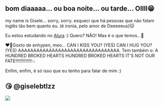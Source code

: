 ## bom diaaaaa... ou boa noite... ou tarde... OIIII😁
 
my name is Gisele... sorry, sorry. esqueci que há pessoas que não falam inglês tão bem quanto eu. (é ironia, pelo amor de Deeeeeus)😽

Eu estou estudando no [Alura](https://www.alura.com.br) :) Quero? NÃO! Mas é o que temos...💋

❤️‍🔥Goxto de enhypen, meo... CAN I KISS YOU? (YES) CAN I HUG YOU? (YES) AAAAAAAAAAAAAAAAAAAAAAAAAAAAAAAAA. Tem também o:
A HUNDRED BROKED HEARTS
HUNDRED BROKED HEARTS 
IT'S NOT OUR FATE!!!!!!!!!!!!!💥

Enfim, enfim, é só isso que eu tenho para falar de mim :)

## 😘 @giselebtlzz  


![](https://media1.tenor.com/m/PS1taiSgATQAAAAC/0ikeu-heeseung.gif) 
